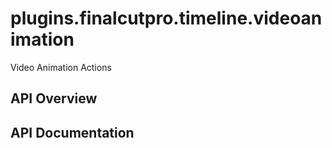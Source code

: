# plugins.finalcutpro.timeline.videoanimation

Video Animation Actions

## API Overview

## API Documentation

